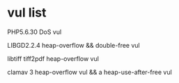 vul list
========

PHP5.6.30 DoS vul

LIBGD2.2.4 heap-overflow && double-free vul 

libtiff tiff2pdf heap-overflow vul

clamav 3 heap-overflow vul && a heap-use-after-free vul
